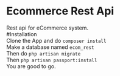 # Ecommerce Rest Api
Rest api for eCommerce system.<br>
#Installation <br>
Clone the App and do `composer install` <br>
Make a database named `ecom_rest`<br>
Then do `php artisan migrate`<br>
Then `php artisan passport:install`<br>
You are good to go.
